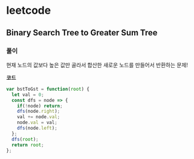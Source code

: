 # leetcode

## Binary Search Tree to Greater Sum Tree

### 풀이

현재 노드의 값보다 높은 값만 골라서 합산한 새로운 노드를 만들어서 반환하는 문제!  

**코드**

```js
var bstToGst = function(root) {
  let val = 0;
  const dfs = node => {
    if(!node) return;
    dfs(node.right);
    val += node.val;
    node.val = val;
    dfs(node.left);
  };
  dfs(root);
  return root;
};
```